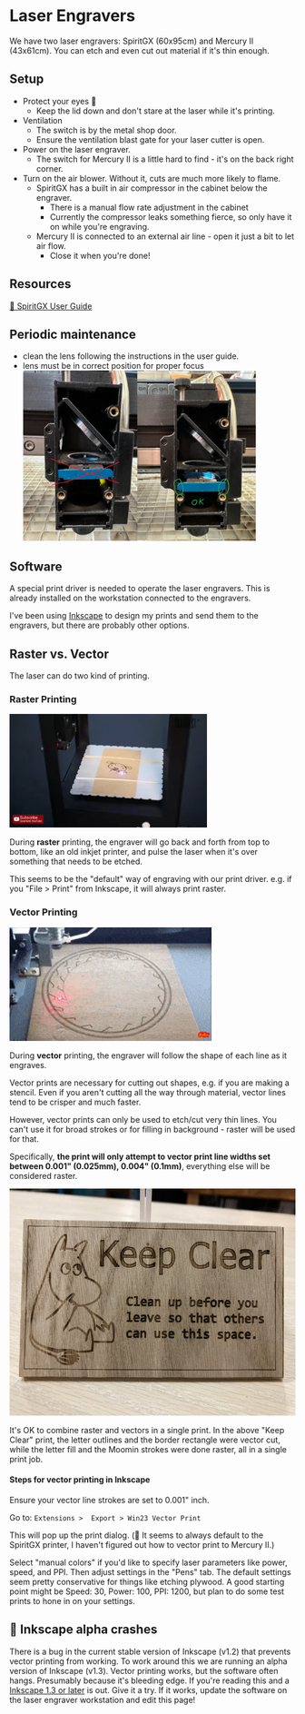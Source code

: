 # Laser Engravers

We have two laser engravers: SpiritGX (60x95cm) and Mercury II (43x61cm).
You can etch and even cut out material if it's thin enough.

## Setup

- Protect your eyes 👀
  - Keep the lid down and don't stare at the laser while it's printing.
- Ventilation
  - The switch is by the metal shop door.
  - Ensure the ventilation blast gate for your laser cutter is open.
- Power on the laser engraver.
  - The switch for Mercury II is a little hard to find - it's on the back right corner.
- Turn on the air blower. Without it, cuts are much more likely to flame.
  - SpiritGX has a built in air compressor in the cabinet below the engraver.
    - There is a manual flow rate adjustment in the cabinet
    - Currently the compressor leaks something fierce, so only have it on while you're engraving.
  - Mercury II is connected to an external air line - open it just a bit to let air flow.
    - Close it when you're done!


## Resources

[📑 SpiritGX User Guide](/files/laserpro-spirit-gx-usersguide.pdf)

## Periodic maintenance

- clean the lens following the instructions in the user guide.
- lens must be in correct position for proper focus <br>
  <img alt="lens goes in lower slot" src="images/laser_spirit_lens.jpg" height=300 />



## Software

A special print driver is needed to operate the laser engravers.
This is already installed on the workstation connected to the engravers.

I've been using [Inkscape](https://inkscape.org) to design my prints and send them to the engravers, but there are probably other options.

## Raster vs. Vector

The laser can do two kind of printing.

### Raster Printing

<img alt="raster laser engraving goes back and forth" src="images/laser_engraving_raster.webp" height=200 />

During **raster** printing, the engraver will go back and forth from top to bottom, like an old inkjet printer, and pulse the laser when it's over something that needs to be etched.

This seems to be the "default" way of engraving with our print driver. e.g. if you "File > Print" from Inkscape, it will always print raster.

### Vector Printing

<img alt="vector laser engraving follows the shape of the lines" src="images/laser_engraving_vector.gif" height=200 />

During **vector** printing, the engraver will follow the shape of each line as it engraves.

Vector prints are necessary for cutting out shapes, e.g. if you are making a stencil.
Even if you aren't cutting all the way through material, vector lines tend to be crisper and much faster.

However, vector prints can only be used to etch/cut very thin lines.
You can't use it for broad strokes or for filling in background - raster will be used for that.

Specifically, **the print will only attempt to vector print line widths set between 0.001" (0.025mm), 0.004" (0.1mm)**, everything else will be considered raster.

<img alt="moomin troll creature looking at some text that says 'Keep Clear'" src="images/laser_engraver_moomin.jpg" height=400 />

It's OK to combine raster and vectors in a single print. In the above "Keep Clear" print, the letter outlines and the border rectangle were vector cut, while the letter fill and the Moomin strokes were done raster, all in a single print job.

#### Steps for vector printing in Inkscape

Ensure your vector line strokes are set to 0.001" inch.

Go to: `Extensions >  Export > Win23 Vector Print`

This will pop up the print dialog. (🐞 It seems to always default to the SpiritGX printer, I haven't figured out how to vector print to Mercury II.)

Select "manual colors" if you'd like to specify laser parameters like power, speed, and PPI. Then adjust settings in the "Pens" tab. 
The default settings seem pretty conservative for things like etching plywood.
A good starting point might be Speed: 30, Power: 100, PPI: 1200, but plan to do some test prints to hone in on your settings.

## 🐞 Inkscape alpha crashes

There is a bug in the current stable version of Inkscape (v1.2) that prevents vector printing from working.
To work around this we are running an alpha version of Inkscape (v1.3).
Vector printing works, but the software often hangs. Presumably because it's bleeding edge. If you're reading this and a [Inkscape 1.3 or later](https://inkscape.org/release/) is out. Give it a try. If it works, update the software on the laser engraver workstation and edit this page!

